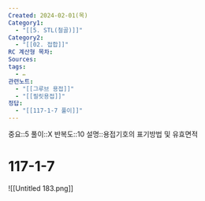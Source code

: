 ```yaml
---
Created: 2024-02-01(목)
Category1:
  - "[[5. STL(철골)]]"
Category2:
  - "[[02. 접합]]"
RC 계산형 목차: 
Sources: 
tags:
  - ✏️
관련노트:
  - "[[그루브 용접]]"
  - "[[필릿용접]]"
정답:
  - "[[117-1-7 풀이]]"
---
```

중요::5
풀이::X
반복도::10
설명::용접기호의 표기방법 및 유효면적


#  117-1-7
![[Untitled 183.png]]